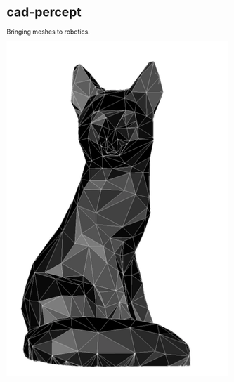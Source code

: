 # cad-percept 

Bringing meshes to robotics.

![Cat](https://github.com/ethz-asl/cad-percept/blob/master/meshcat.png?raw=true)

